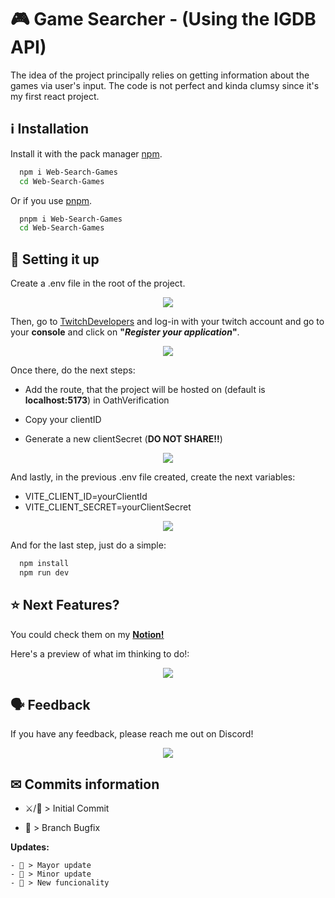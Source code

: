 
# 🎮 Game Searcher - (Using the IGDB API)

The idea of the project principally relies on getting information about the games via user's input.
The code is not perfect and kinda clumsy since it's my first react project.


## ℹ Installation 

Install it with the pack manager [npm](https://www.npmjs.com/).

```bash
  npm i Web-Search-Games
  cd Web-Search-Games
```

Or if you use [pnpm](https://pnpm.io/).

```bash
  pnpm i Web-Search-Games
  cd Web-Search-Games
```
## 🔨 Setting it up

Create a .env file in the root of the project.

<p align="center">
  <img src="https://github.com/user-attachments/assets/ab974cd6-911f-451b-bf71-35df09f54cf3" />
</p>

Then, go to [TwitchDevelopers](https://dev.twitch.tv/) and log-in with your twitch account and go to your **console** and click on **"_Register your application_"**.

<p align="center">
  <img src="https://github.com/user-attachments/assets/48a2068e-ecc1-481b-b5d0-48f51252709f" />
</p>

Once there, do the next steps:
* Add the route, that the project will be hosted on (default is **localhost:5173**) in OathVerification

* Copy your clientID

* Generate a new clientSecret (__DO NOT SHARE!!__)

<p align="center">
  <img src="https://github.com/user-attachments/assets/1e90e128-5284-4d58-b8f4-dbad7b439cc4" />
</p>

And lastly, in the previous .env file created, create the next variables:
* VITE_CLIENT_ID=yourClientId
* VITE_CLIENT_SECRET=yourClientSecret

<p align="center">
  <img src="https://github.com/user-attachments/assets/f0101826-774f-4e2d-9487-549c2b24d8d6" />
</p>

And for the last step, just do a simple:
```bash
  npm install
  npm run dev
```
## ⭐ Next Features?

You could check them on my **[Notion!](https://www.notion.so/AppGames-c345a6b04c144287964fc2120da09f21#de0ac4e98762400ab2b65ef151f37c6b)**

Here's a preview of what im thinking to do!:

<p align="center">
  <img src="https://github.com/user-attachments/assets/3eed1e1e-63a8-4710-a551-187cab8e4165" />
</p>


## 🗣 Feedback

If you have any feedback, please reach me out on Discord!

<p align="center">
  <a><img src="https://img.shields.io/badge/aragon2004-Username?style=for-the-badge&logo=discord&label=Discord&color=%235865F2"></a>
</p>


## ✉ Commits information

- ⚔️/🔰 > Initial Commit

- 👷 > Branch Bugfix

__Updates:__

    - 🚀 > Mayor update
    - 🔨 > Minor update
    - 🌟 > New funcionality

